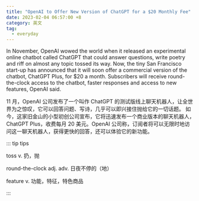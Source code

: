 ```yaml
---
title: "OpenAI to Offer New Version of ChatGPT for a $20 Monthly Fee"
date: 2023-02-04 06:57:00 +8
category: 英文
tag:
  - everyday
---
```


In November, OpenAI wowed the world when it released an experimental online chatbot called ChatGPT that could answer questions, write poetry and riff on almost any topic tossed its way. Now, the tiny San Francisco start-up has announced that it will soon offer a commercial version of the chatbot, ChatGPT Plus, for $20 a month. Subscribers will receive round-the-clock access to the chatbot, faster responses and access to new features, OpenAI said.

11 月，OpenAI 公司发布了一个叫作 ChatGPT 的测试版线上聊天机器人，让全世界为之惊叹，它可以回答问题、写诗，几乎可以即兴接住抛给它的一切话题。 如今，这家旧金山的小型初创公司宣布，它将迅速发布一个商业版本的聊天机器人，ChatGPT Plus，收费每月 20 美元。OpenAI 公司称，订阅者将可以无限时地访问这一聊天机器人，获得更快的回答，还可以体验它的新功能。

::: tip tips

toss v. 扔，抛

round-the-clock adj. adv. 日夜不停的（地）

feature v. 功能，特征，特色商品

:::
